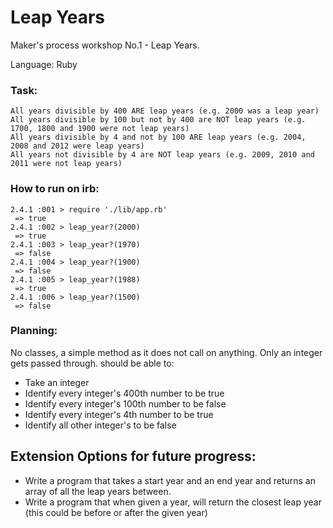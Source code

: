 # Leap Years
Maker's process workshop No.1 - Leap Years.

Language: Ruby 

### Task:
```
All years divisible by 400 ARE leap years (e.g. 2000 was a leap year)
All years divisible by 100 but not by 400 are NOT leap years (e.g. 1700, 1800 and 1900 were not leap years)
All years divisible by 4 and not by 100 ARE leap years (e.g. 2004, 2008 and 2012 were leap years)
All years not divisible by 4 are NOT leap years (e.g. 2009, 2010 and 2011 were not leap years)
```

### How to run on irb:
```
2.4.1 :001 > require './lib/app.rb'
 => true
2.4.1 :002 > leap_year?(2000)
 => true
2.4.1 :003 > leap_year?(1970)
 => false
2.4.1 :004 > leap_year?(1900)
 => false
2.4.1 :005 > leap_year?(1988)
 => true
2.4.1 :006 > leap_year?(1500)
 => false
```

### Planning:
No classes, a simple method as it does not call on anything.
Only an integer gets passed through.
should be able to:
- Take an integer
- Identify every integer's 400th number to be true
- Identify every integer's 100th number to be false
- Identify every integer's 4th number to be true
- Identify all other integer's to be false

## Extension Options for future progress:
- Write a program that takes a start year and an end year and returns an array of all the leap years between.
- Write a program that when given a year, will return the closest leap year (this could be before or after the given year)
